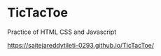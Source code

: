 # TicTacToe
Practice of HTML CSS and Javascript

https://saitejareddytileti-0293.github.io/TicTacToe/
